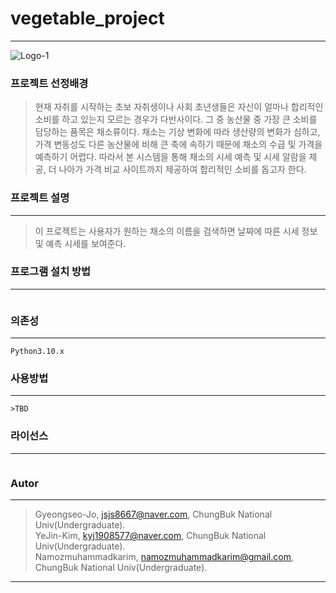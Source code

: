 # vegetable_project
-----------------------------------------------
![Logo-1](https://user-images.githubusercontent.com/95284588/206827594-05e25fd3-3771-4b07-9161-6801c51cc34e.png)
### 프로젝트 선정배경
> 현재 자취를 시작하는 초보 자취생이나 사회 초년생들은 자신이 얼마나 합리적인 소비를 하고 있는지 모르는 경우가 다반사이다. 그 중 농산물 중 가장 큰 소비를 담당하는 품목은 채소류이다. 채소는 기상 변화에 따라 생산량의 변화가 심하고, 가격 변동성도 다른 농산물에 비해 큰 축에 속하기 때문에 채소의 수급 및 가격을 예측하기 어렵다. 따라서 본 시스템을 통해 채소의 시세 예측 및 시세 알람을 제공, 더 나아가 가격 비교 사이트까지 제공하여 합리적인 소비를 돕고자 한다.

### 프로젝트 설명 
-----------------------------------------------
> 이 프로젝트는 사용자가 원하는 채소의 이름을 검색하면 날짜에 따른 시세 정보 및 예측 시세를 보여준다. 

### 프로그램 설치 방법
-----------------------------------------------
```

```
### 의존성
------------------------------------------------
```
Python3.10.x
```
### 사용방법
------------------------------------------------
```
>TBD
```
### 라이선스
------------------------------------------------
```

```
### Autor
------------------------------------------------
> Gyeongseo-Jo, jsjs8667@naver.com, ChungBuk National Univ(Undergraduate).<br>
YeJin-Kim, kyj1908577@naver.com, ChungBuk National Univ(Undergraduate).<br>
Namozmuhammadkarim, namozmuhammadkarim@gmail.com, ChungBuk National Univ(Undergraduate).
-----------------------------------------------

